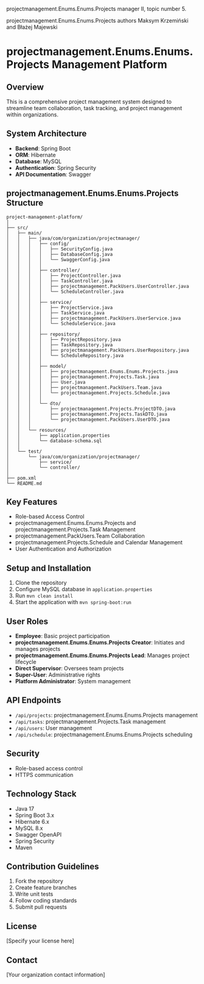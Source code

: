 projectmanagement.Enums.Enums.Projects manager II, topic number 5.

projectmanagement.Enums.Enums.Projects authors
Maksym Krzemiński and Błażej Majewski
# projectmanagement.Enums.Enums.Projects Management Platform

## Overview
This is a comprehensive project management system designed to streamline team collaboration, task tracking, and project management within organizations.

## System Architecture
- **Backend**: Spring Boot
- **ORM**: Hibernate
- **Database**: MySQL
- **Authentication**: Spring Security
- **API Documentation**: Swagger

## projectmanagement.Enums.Enums.Projects Structure
```
project-management-platform/
│
├── src/
│   ├── main/
│   │   ├── java/com/organization/projectmanager/
│   │   │   ├── config/
│   │   │   │   ├── SecurityConfig.java
│   │   │   │   ├── DatabaseConfig.java
│   │   │   │   └── SwaggerConfig.java
│   │   │   │
│   │   │   ├── controller/
│   │   │   │   ├── ProjectController.java
│   │   │   │   ├── TaskController.java
│   │   │   │   ├── projectmanagement.PackUsers.UserController.java
│   │   │   │   └── ScheduleController.java
│   │   │   │
│   │   │   ├── service/
│   │   │   │   ├── ProjectService.java
│   │   │   │   ├── TaskService.java
│   │   │   │   ├── projectmanagement.PackUsers.UserService.java
│   │   │   │   └── ScheduleService.java
│   │   │   │
│   │   │   ├── repository/
│   │   │   │   ├── ProjectRepository.java
│   │   │   │   ├── TaskRepository.java
│   │   │   │   ├── projectmanagement.PackUsers.UserRepository.java
│   │   │   │   └── ScheduleRepository.java
│   │   │   │
│   │   │   ├── model/
│   │   │   │   ├── projectmanagement.Enums.Enums.Projects.java
│   │   │   │   ├── projectmanagement.Projects.Task.java
│   │   │   │   ├── User.java
│   │   │   │   ├── projectmanagement.PackUsers.Team.java
│   │   │   │   └── projectmanagement.Projects.Schedule.java
│   │   │   │
│   │   │   └── dto/
│   │   │       ├── projectmanagement.Projects.ProjectDTO.java
│   │   │       ├── projectmanagement.Projects.TaskDTO.java
│   │   │       └── projectmanagement.PackUsers.UserDTO.java
│   │   │
│   │   └── resources/
│   │       ├── application.properties
│   │       └── database-schema.sql
│   │
│   └── test/
│       └── java/com/organization/projectmanager/
│           ├── service/
│           └── controller/
│
├── pom.xml
└── README.md
```

## Key Features
- Role-based Access Control
- projectmanagement.Enums.Enums.Projects and projectmanagement.Projects.Task Management
- projectmanagement.PackUsers.Team Collaboration
- projectmanagement.Projects.Schedule and Calendar Management
- User Authentication and Authorization

## Setup and Installation
1. Clone the repository
2. Configure MySQL database in `application.properties`
3. Run `mvn clean install`
4. Start the application with `mvn spring-boot:run`

## User Roles
- **Employee**: Basic project participation
- **projectmanagement.Enums.Enums.Projects Creator**: Initiates and manages projects
- **projectmanagement.Enums.Enums.Projects Lead**: Manages project lifecycle
- **Direct Supervisor**: Oversees team projects
- **Super-User**: Administrative rights
- **Platform Administrator**: System management

## API Endpoints
- `/api/projects`: projectmanagement.Enums.Enums.Projects management
- `/api/tasks`: projectmanagement.Projects.Task management
- `/api/users`: User management
- `/api/schedule`: projectmanagement.Enums.Enums.Projects scheduling

## Security
- Role-based access control
- HTTPS communication

## Technology Stack
- Java 17
- Spring Boot 3.x
- Hibernate 6.x
- MySQL 8.x
- Swagger OpenAPI
- Spring Security
- Maven

## Contribution Guidelines
1. Fork the repository
2. Create feature branches
3. Write unit tests
4. Follow coding standards
5. Submit pull requests

## License
[Specify your license here]

## Contact
[Your organization contact information]
